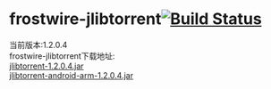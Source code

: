 frostwire-jlibtorrent[![Build Status](https://travis-ci.org/APKPure/frostwire-jlibtorrent.svg?branch=gradle_openSSL_master)](https://travis-ci.org/APKPure/frostwire-jlibtorrent)
=====================
当前版本:1.2.0.4 <br />
frostwire-jlibtorrent下载地址: <br />
    <a href="https://s3-ap-southeast-1.amazonaws.com/apkpure-travis-ci/jar/jlibtorrent-1.2.0.4.jar">jlibtorrent-1.2.0.4.jar</a>
    <br />
    <a href="https://s3-ap-southeast-1.amazonaws.com/apkpure-travis-ci/jar/jlibtorrent-android-arm-1.2.0.4.jar">jlibtorrent-android-arm-1.2.0.4.jar</a>
